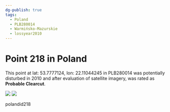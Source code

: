 ```yaml
---
dg-publish: true
tags:
  - Poland
  - PLB280014
  - Warmińsko-Mazurskie
  - lossyear2010
---
```


# Point 218 in Poland

This point at lat: 53.7777124, lon: 22.11044245 in PLB280014 was potentially disturbed in 2010 and after evaluation of satellite imagery, was rated as **Probable Clearcut**.

<div class='juxtapose' data-showcredits='false'>
<img src='https://baserow-backend-production20240528124524339000000001.s3.amazonaws.com/user_files/47qZqIN0gC5bLGCtSkkiMnlpsWqrUrA5_7252f2306a5958bbf35893c61d775f0a91254ef5d0b7a226760928b3e7c5b1a8.png' data-label='March 2011' />
<img src='https://baserow-backend-production20240528124524339000000001.s3.amazonaws.com/user_files/1l2fGsEE6gNMrBP4RFPD5KERU3fJOJLC_711119d050234ab468e23f2b4cfa04d80ee92170e247ff9cb1d816fcf39dfd67.png' data-label='April 2021' />
</div>

polandid218